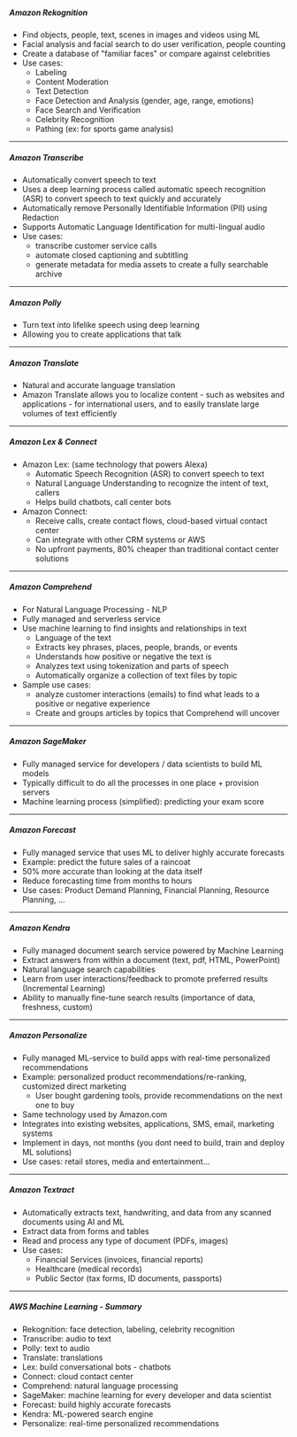
##### Amazon Rekognition
- Find objects, people, text, scenes in images and videos using ML
- Facial analysis and facial search to do user verification, people counting
- Create a database of "familiar faces" or compare against celebrities
- Use cases:
	- Labeling
	- Content Moderation
	- Text Detection
	- Face Detection and Analysis (gender, age, range, emotions)
	- Face Search and Verification
	- Celebrity Recognition
	- Pathing (ex: for sports game analysis)

---

##### Amazon Transcribe
- Automatically convert speech to text
- Uses a deep learning process called automatic speech recognition (ASR) to convert speech to text quickly and accurately
- Automatically remove Personally Identifiable Information (PII) using Redaction
- Supports Automatic Language Identification for multi-lingual audio
- Use cases:
	- transcribe customer service calls
	- automate closed captioning and subtitling
	- generate metadata for media assets to create a fully searchable archive

---

##### Amazon Polly
- Turn text into lifelike speech using deep learning
- Allowing you to create applications that talk

---

##### Amazon Translate
- Natural and accurate language translation
- Amazon Translate allows you to localize content - such as websites and applications - for international users, and to easily translate large volumes of text efficiently

---

##### Amazon Lex & Connect
- Amazon Lex: (same technology that powers Alexa)
	- Automatic Speech Recognition (ASR) to convert speech to text
	- Natural Language Understanding to recognize the intent of text, callers
	- Helps build chatbots, call center bots
- Amazon Connect:
	- Receive calls, create contact flows, cloud-based virtual contact center
	- Can integrate with other CRM systems or AWS
	- No upfront payments, 80% cheaper than traditional contact center solutions

---

##### Amazon Comprehend
- For Natural Language Processing - NLP
- Fully managed and serverless service
- Use machine learning to find insights and relationships in text
	- Language of the text
	- Extracts key phrases, places, people, brands, or events
	- Understands how positive or negative the text is
	- Analyzes text using tokenization and parts of speech
	- Automatically organize a collection of text files by topic
- Sample use cases:
	- analyze customer interactions (emails) to find what leads to a positive or negative experience
	- Create and groups articles by topics that Comprehend will uncover

---

##### Amazon SageMaker
- Fully managed service for developers / data scientists to build ML models
- Typically difficult to do all the processes in one place + provision servers
- Machine learning process (simplified): predicting your exam score

---

##### Amazon Forecast
- Fully managed service that uses ML to deliver highly accurate forecasts
- Example: predict the future sales of a raincoat
- 50% more accurate than looking at the data itself
- Reduce forecasting time from months to hours
- Use cases: Product Demand Planning, Financial Planning, Resource Planning, ...

---

##### Amazon Kendra
- Fully managed document search service powered by Machine Learning
- Extract answers from within a document (text, pdf, HTML, PowerPoint)
- Natural language search capabilities
- Learn from user interactions/feedback to promote preferred results (Incremental Learning)
- Ability to manually fine-tune search results (importance of data, freshness, custom)

---

##### Amazon Personalize
- Fully managed ML-service to build apps with real-time personalized recommendations
- Example: personalized product recommendations/re-ranking, customized direct marketing
	- User bought gardening tools, provide recommendations on the next one to buy
- Same technology used by Amazon.com
- Integrates into existing websites, applications, SMS, email, marketing systems
- Implement in days, not months (you dont need to build, train and deploy ML solutions)
- Use cases: retail stores, media and entertainment...

---

##### Amazon Textract
- Automatically extracts text, handwriting, and data from any scanned documents using AI and ML
- Extract data from forms and tables
- Read and process any type of document (PDFs, images)
- Use cases:
	- Financial Services (invoices, financial reports)
	- Healthcare (medical records)
	- Public Sector (tax forms, ID documents, passports)

---

##### AWS Machine Learning - Summary
- Rekognition: face detection, labeling, celebrity recognition
- Transcribe: audio to text
- Polly: text to audio
- Translate: translations
- Lex: build conversational bots - chatbots
- Connect: cloud contact center
- Comprehend: natural language processing
- SageMaker: machine learning for every developer and data scientist
- Forecast: build highly accurate forecasts
- Kendra: ML-powered search engine
- Personalize: real-time personalized recommendations

